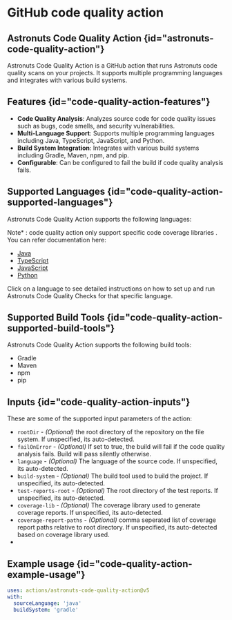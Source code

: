 # GitHub code quality action

## Astronuts Code Quality Action {id="astronuts-code-quality-action"}

Astronuts Code Quality Action is a GitHub action that runs Astronuts code quality scans on your projects. It supports multiple programming languages and integrates with various build systems.

## Features {id="code-quality-action-features"}

- **Code Quality Analysis**: Analyzes source code for code quality issues such as bugs, code smells, and security vulnerabilities.
- **Multi-Language Support**: Supports multiple programming languages including Java, TypeScript, JavaScript, and Python.
- **Build System Integration**: Integrates with various build systems including Gradle, Maven, npm, and pip.
- **Configurable**: Can be configured to fail the build if code quality analysis fails.

## Supported Languages {id="code-quality-action-supported-languages"}

Astronuts Code Quality Action supports the following languages:

Note* : code quality action only support specific code coverage libraries . You can refer documentation here: 

- [Java](Java.md)
- [TypeScript](Typescript.md)
- [JavaScript](Javascript.md)
- [Python](Python.md)


Click on a language to see detailed instructions on how to set up and run Astronuts Code Quality Checks for that specific language.

## Supported Build Tools {id="code-quality-action-supported-build-tools"}

Astronuts Code Quality Action supports the following build tools:

- Gradle
- Maven
- npm
- pip



## Inputs {id="code-quality-action-inputs"}

These are some of the supported input parameters of the action:

- `rootDir` - _(Optional)_ the root directory of the repository on the file system. If unspecified, its auto-detected.
- `failOnError` - _(Optional)_ If set to true, the build will fail if the code quality analysis fails. Build will pass
  silently otherwise.
- `language` - _(Optional)_ The language of the source code. If unspecified, its auto-detected.
- `build-system` - _(Optional)_ The build tool used to build the project. If unspecified, its auto-detected.
- `test-reports-root` - _(Optional)_ The root directory of the test reports. If unspecified, its auto-detected.
- `coverage-lib` - _(Optional)_ The coverage library used to generate coverage reports. If unspecified, its
  auto-detected.
- `coverage-report-paths` - _(Optional)_ comma seperated list of coverage report paths relative to root directory.
  If unspecified, its auto-detected based on coverage library used.
- 
## Example usage {id="code-quality-action-example-usage"}

```yaml
uses: actions/astronuts-code-quality-action@v5
with:
  sourceLanguage: 'java'
  buildSystem: 'gradle'
